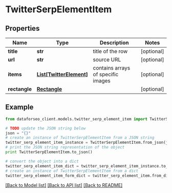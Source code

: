 # TwitterSerpElementItem


## Properties

Name | Type | Description | Notes
------------ | ------------- | ------------- | -------------
**title** | **str** | title of the row | [optional] 
**url** | **str** | source URL | [optional] 
**items** | [**List[TwitterElement]**](TwitterElement.md) | contains arrays of specific images | [optional] 
**rectangle** | [**Rectangle**](Rectangle.md) |  | [optional] 

## Example

```python
from dataforseo_client.models.twitter_serp_element_item import TwitterSerpElementItem

# TODO update the JSON string below
json = "{}"
# create an instance of TwitterSerpElementItem from a JSON string
twitter_serp_element_item_instance = TwitterSerpElementItem.from_json(json)
# print the JSON string representation of the object
print TwitterSerpElementItem.to_json()

# convert the object into a dict
twitter_serp_element_item_dict = twitter_serp_element_item_instance.to_dict()
# create an instance of TwitterSerpElementItem from a dict
twitter_serp_element_item_form_dict = twitter_serp_element_item.from_dict(twitter_serp_element_item_dict)
```
[[Back to Model list]](../README.md#documentation-for-models) [[Back to API list]](../README.md#documentation-for-api-endpoints) [[Back to README]](../README.md)



